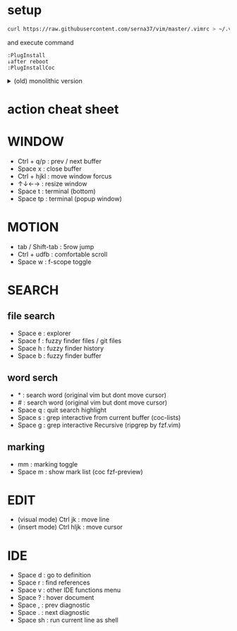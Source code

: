 # setup
```setup_command.sh
curl https://raw.githubusercontent.com/serna37/vim/master/.vimrc > ~/.vimrc
```

and execute command
```initiation.vim
:PlugInstall
↓after reboot
:PlugInstallCoc
```

<details>
<summary>(old) monolithic version</summary>
# monolithic version
or (exclude plugin mode)
curl https://raw.githubusercontent.com/serna37/vim/master/monolithic.vim > ~/.vimrc

```monolithic initiation.vim
<Space>n Azathoth<CR>
```

# snippet(for v-snip)
for vsnip, this is "create snippet" snippet

```vsnip.json
{
    "sni": {
        "prefix": ["sni"],
        "body": [
            ",\"${1}\": {"
            ,"  \"prefix\": [\"${2}\"],"
            ,"  \"body\": [\"${3}\"]"
            ,"}"
        ]
    }

}
```

</details>

# action cheat sheet

# WINDOW
- Ctrl + q/p : prev / next buffer
- Space x : close buffer
- Ctrl + hjkl : move window forcus
- ↑↓←→ : resize window
- Space t : terminal (bottom)
- Space tp : terminal (popup window)

# MOTION
- tab / Shift-tab : 5row jump
- Ctrl + udfb : comfortable scroll
- Space w : f-scope toggle

# SEARCH
## file search
- Space e : explorer
- Space f : fuzzy finder files / git files
- Space h : fuzzy finder history
- Space b : fuzzy finder buffer

## word serch
- \* : search word (original vim but dont move cursor)
- \# : search word (original vim but dont move cursor)
- Space q : quit search highlight
- Space s : grep interactive from current buffer (coc-lists)
- Space g : grep interactive Recursive (ripgrep by fzf.vim)

## marking
- mm : marking toggle
- Space m : show mark list (coc fzf-preview)

# EDIT
- (visual mode) Ctrl jk : move line
- (insert mode) Ctrl hljk : move cursor

# IDE
- Space d : go to definition
- Space r : find references
- Space v : other IDE functions menu
- Space ? : hover document
- Space , : prev diagnostic
- Space . : next diagnostic
- Space sh : run current line as shell
